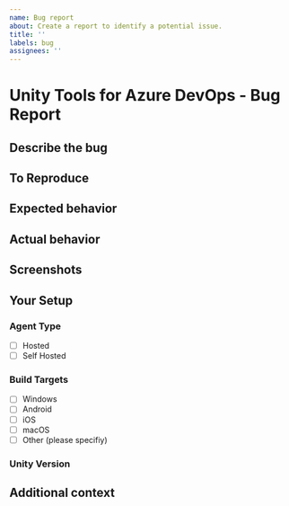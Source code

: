 ```yaml
---
name: Bug report
about: Create a report to identify a potential issue.
title: ''
labels: bug
assignees: ''
---
```


# Unity Tools for Azure DevOps - Bug Report

## Describe the bug

<!-- Please provide a clear and concise description of what the bug is. -->

## To Reproduce

<!-- Include Steps to reproduce the behavior: -->

## Expected behavior

<!--  A clear and concise description of what you expected to happen. -->

## Actual behavior

<!-- What is actually happening -->

## Screenshots

<!-- If applicable, add screenshots to help explain your problem. -->

## Your Setup

<!-- please complete any/all the following information. -->

### Agent Type

<!-- Please Specify Platform -->
- [ ] Hosted
- [ ] Self Hosted

### Build Targets

<!-- Please Specify Platform -->
- [ ] Windows
- [ ] Android
- [ ] iOS
- [ ] macOS
- [ ] Other (please specifiy)

### Unity Version

<!-- Please Specify Version --> 

## Additional context
<!--  Add any other context about the problem here. -->
